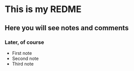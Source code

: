 # This is my REDME

## Here you will see notes and comments

### Later, of course

* First note
* Second note
* Third note